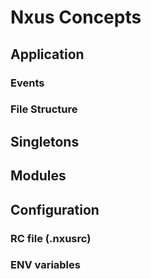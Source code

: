 # Nxus Concepts


## Application

### Events

### File Structure

## Singletons

## Modules

## Configuration

### RC file (.nxusrc)

### ENV variables
